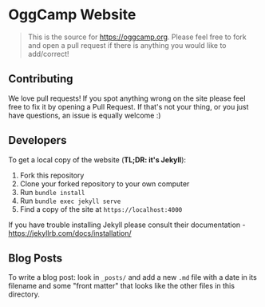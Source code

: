 # OggCamp Website

> This is the source for <https://oggcamp.org>. Please feel free to fork and open a pull request if there is anything you would like to add/correct!

## Contributing

We love pull requests! If you spot anything wrong on the site please feel free to fix it by opening a Pull Request. If that's not your thing, or you just have questions, an issue is equally welcome :)

## Developers

To get a local copy of the website (**TL;DR: it's Jekyll**):

1. Fork this repository
2. Clone your forked repository to your own computer
3. Run `bundle install`
4. Run `bundle exec jekyll serve`
5. Find a copy of the site at `https://localhost:4000`

If you have trouble installing Jekyll please consult their documentation - https://jekyllrb.com/docs/installation/

## Blog Posts

To write a blog post: look in `_posts/` and add a new `.md` file with a date in its filename and some "front matter" that looks like the other files in this directory.
